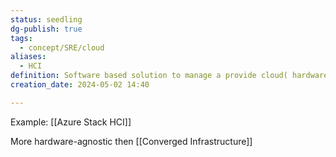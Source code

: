 ```yaml
---
status: seedling
dg-publish: true
tags:
  - concept/SRE/cloud
aliases:
  - HCI
definition: Software based solution to manage a provide cloud( hardware agnostic)
creation_date: 2024-05-02 14:40

---
```

Example: [[Azure Stack HCI]]

More hardware-agnostic then [[Converged Infrastructure]]
